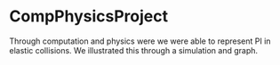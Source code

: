 # CompPhysicsProject

Through computation and physics were we were able to represent PI in elastic collisions. We illustrated this through a simulation and graph.
